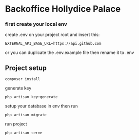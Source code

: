 # Backoffice Hollydice Palace

### first create your local env
create .env on your project root and insert this:
```
EXTERNAL_API_BASE_URL=https://api.github.com
```
or you can duplicate the .env.example file then rename it to .env

## Project setup
```
composer install
```

generate key
```
php artisan key:generate
```

setup your database in env then run
```
php artisan migrate
```

run project
```
php artisan serve
```

